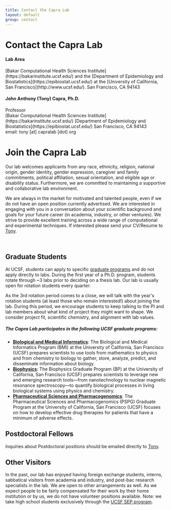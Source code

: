 ```yaml
---
title: Contact the Capra Lab
layout: default
group: contact
---
```


# Contact the Capra Lab

<div class="row">

<div class="col-md-4">

  <h4>Lab Area </h4>
  [Bakar Computational Health Sciences Institute](https://bakarinstitute.ucsf.edu/) and the [Department of Epidemiology and Biostatistics](https://epibiostat.ucsf.edu/) at the [University of California, San Francisco](http://www.ucsf.edu/).
  San Francisco, CA 94143<br>

</div>

<div class="col-md-4">

  <h4>John Anthony (Tony) Capra, Ph.D.</h4>
  Professor<br>
  [Bakar Computational Health Sciences Institute](https://bakarinstitute.ucsf.edu/) 
  [Department of Epidemiology and Biostatistics](https://epibiostat.ucsf.edu/)
  San Francisco, CA 94143<br>
  email: tony [at] capralab [dot] org <br>
  


# Join the Capra Lab
Our lab welcomes applicants from any race, ethnicity, religion, national origin, gender identity, gender expression, caregiver and family commitments, political affiliation, sexual orientation, and eligible age or disability status. Furthermore, we are committed to maintaining a supportive and collaborative lab environment.

We are always in the market for motivated and talented people, even if we do not have an open position currently advertised. We are interested in engaging with you in a conversation about your scientific background and goals for your future career (in academia, industry, or other ventures). We strive to provide excellent training across a wide range of computational and experimental techniques. If interested please send your CV/Resume to [Tony](/contact).

<!-- Currently we have **open positions** for people with the following skills:
[Specialist](https://aprecruit.ucsf.edu/JPF03325) who will engage in research projects and also manage daily wet lab operations. -->
<br/>

## Graduate Students

At UCSF, students can apply to specific [graduate programs](https://graduate.ucsf.edu/programs) and do not apply directly to labs. During the first year of a Ph.D. program, students rotate through ~3 labs prior to deciding on a thesis lab. Our lab is usually open for rotation students every quarter.

 As the 3rd rotation period comes to a close, we will talk with the year's rotation students (at least those who remain interested!) about joining the lab.  During this period, we encourage students to keep talking to the PI and lab members about what kind of project they might want to shape. We consider project fit, scientific chemistry, and alignment with lab values. 

##### The Capra Lab participates in the following UCSF graduate programs:
  * **[Biological and Medical Informatics](https://bioinformatics.ucsf.edu/)**: The Biological and Medical Informatics Program (BMI) at the University of California, San Francisco (UCSF) prepares scientists to use tools from mathematics to physics and from chemistry to biology to gather, store, analyze, predict, and disseminate information about biology.
  * **[Biophysics](http://biophysics.ucsf.edu/)**: The Biophysics Graduate Program (BP) at the University of California, San Francisco (UCSF) prepares scientists to leverage new and emerging research tools—from nanotechnology to nuclear magnetic resonance spectroscopy—to quantify biological processes in living biological systems using physics and chemistry.
  * **[Pharmaceutical Sciences and Pharmacogenomics](http://pspg.ucsf.edu/)**: The Pharmaceutical Sciences and Pharmacogenomics (PSPG) Graduate Program at the University of California, San Francisco (UCSF) focuses on how to develop effective drug therapies for patients that have a minimum of adverse effects.
  

## Postdoctoral Fellows

Inquiries about Postdoctoral positions should be emailed directly to [Tony](/contact). 

## Other Visitors

In the past, our lab has enjoyed having foreign exchange students, interns, sabbatical visitors from academia and industry, and post-bac research specialists in the lab.  We are open to other arrangements as well. As we expect people to be fairly compensated for their work by their home institution or by us, we do not have volunteer positions available. Note: we take high school students exclusively through the [UCSF SEP program](http://sep.ucsf.edu/).
